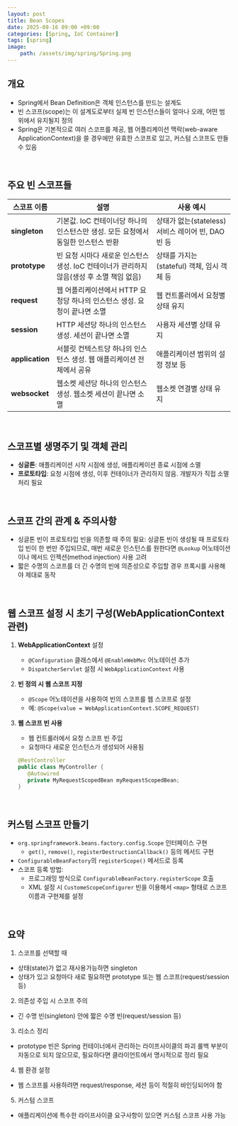 ```yaml
---
layout: post
title: Bean Scopes
date: 2025-09-16 09:00 +09:00
categories: [Spring, IoC Container]
tags: [spring]
image:
    path: /assets/img/spring/Spring.png
---
```


## 개요

- Spring에서 Bean Definition은 객체 인스턴스를 만드는 설계도
- 빈 스코프(scope)는 이 설계도로부터 실제 빈 인스턴스들이 얼마나 오래, 어떤 범위에서 유지될지 정의
- Spring은 기본적으로 여러 스코프를 제공, 웹 어플리케이션 맥락(web-aware ApplicationContext)을 쓸 경우에만 유효한 스코프로 있고, 커스텀 스코프도 만들 수 있음

<br>

## 주요 빈 스코프들

| 스코프 이름     | 설명                                                                                      | 사용 예시                                          |
| --------------- | ----------------------------------------------------------------------------------------- | -------------------------------------------------- |
| **singleton**   | 기본값. IoC 컨테이너당 하나의 인스턴스만 생성. 모든 요청에서 동일한 인스턴스 반환         | 상태가 없는(stateless) 서비스 레이어 빈, DAO 빈 등 |
| **prototype**   | 빈 요청 시마다 새로운 인스턴스 생성. IoC 컨테이너가 관리하지 않음(생성 후 소멸 책임 없음) | 상태를 가지는(stateful) 객체, 임시 객체 등         |
| **request**     | 웹 어플리케이션에서 HTTP 요청당 하나의 인스턴스 생성. 요청이 끝나면 소멸                  | 웹 컨트롤러에서 요청별 상태 유지                   |
| **session**     | HTTP 세션당 하나의 인스턴스 생성. 세션이 끝나면 소멸                                      | 사용자 세션별 상태 유지                            |
| **application** | 서블릿 컨텍스트당 하나의 인스턴스 생성. 웹 애플리케이션 전체에서 공유                     | 애플리케이션 범위의 설정 정보 등                   |
| **websocket**   | 웹소켓 세션당 하나의 인스턴스 생성. 웹소켓 세션이 끝나면 소멸                             | 웹소켓 연결별 상태 유지                            |

<br>

## 스코프별 생명주기 및 객체 관리

- **싱글톤**: 애플리케이션 시작 시점에 생성, 애플리케이션 종료 시점에 소멸
- **프로토타입**: 요청 시점에 생성, 이후 컨테이너가 관리하지 않음. 개발자가 직접 소멸 처리 필요

<br>

## 스코프 간의 관계 & 주의사항

- 싱글톤 빈이 프로토타입 빈을 의존할 때 주의 필요: 싱글톤 빈이 생성될 때 프로토타입 빈이 한 번만 주입되므로, 매번 새로운 인스턴스를 원한다면 `@Lookup` 어노테이션이나 메서드 인젝션(method injection) 사용 고려
- 짧은 수명의 스코프를 더 긴 수명의 빈에 의존성으로 주입할 경우 프록시를 사용해야 제대로 동작

<br>

## 웹 스코프 설정 시 초기 구성(WebApplicationContext 관련)

1. **WebApplicationContext** 설정
   - `@Configuration` 클래스에서 `@EnableWebMvc` 어노테이션 추가
   - `DispatcherServlet` 설정 시 `WebApplicationContext` 사용

2. **빈 정의 시 웹 스코프 지정**
   - `@Scope` 어노테이션을 사용하여 빈의 스코프를 웹 스코프로 설정
   - 예: `@Scope(value = WebApplicationContext.SCOPE_REQUEST)`

3. **웹 스코프 빈 사용**
   - 웹 컨트롤러에서 요청 스코프 빈 주입
   - 요청마다 새로운 인스턴스가 생성되어 사용됨
    ```java
   @RestController
   public class MyController {
       @Autowired
       private MyRequestScopedBean myRequestScopedBean;
   }
   ```

<br>

## 커스텀 스코프 만들기
- `org.springframework.beans.factory.config.Scope` 인터페이스 구현
  - `get()`, `remove()`, `registerDestructionCallback()` 등의 메서드 구현
- `ConfigurableBeanFactory`의 `registerScope()` 메서드로 등록
- 스코프 등록 방법:
  - 프로그래밍 방식으로 `ConfigurableBeanFactory.registerScope` 호출
  - XML 설정 시 `CustomeScopeConfigurer` 빈을 이용해서 `<map>` 형태로 스코프 이름과 구현체를 설정

<br>

## 요약

1. 스코프를 선택할 때
  - 상태(state)가 없고 재사용가능하면 singleton
  - 상태가 있고 요청마다 새로 필요하면 prototype 또는 웹 스코프(request/session 등)
2. 의존성 주입 시 스코프 주의
  - 긴 수명 빈(singleton) 안에 짧은 수명 빈(request/session 등)
3. 리소스 정리
  - prototype 빈은 Spring 컨테이너에서 관리하는 라이프사이클의 파괴 롤백 부분이 자동으로 되지 않으므로, 필요하다면 클라이언트에서 명시적으로 정리 필요
4. 웹 환경 설정
  - 웹 스코프를 사용하려면 request/response, 세션 등이 적절히 바인딩되어야 함
5. 커스텀 스코프
  - 애플리케이션에 특수한 라이프사이클 요구사항이 있으면 커스텀 스코프 사용 가능